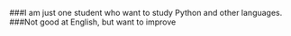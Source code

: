 ###I am just one student who want to study Python and other languages.
###Not good at English, but want to improve
